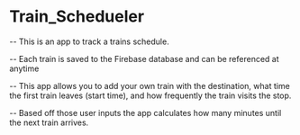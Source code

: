 # Train_Schedueler

-- This is an app to track a trains schedule.

-- Each train is saved to the Firebase database and can be referenced at anytime

-- This app allows you to add your own train with the destination, what time the first train leaves (start time), and how frequently the train visits the stop.

-- Based off those user inputs the app calculates how many minutes until the next train arrives.

